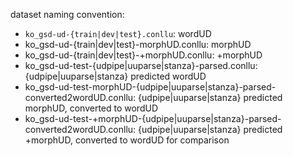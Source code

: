 dataset naming convention:
- `ko_gsd-ud-{train|dev|test}.conllu`: wordUD
- ko_gsd-ud-{train|dev|test}-morphUD.conllu: morphUD
- ko_gsd-ud-{train|dev|test}-+morphUD.conllu: +morphUD
- ko_gsd-ud-test-{udpipe|uuparse|stanza}-parsed.conllu: {udpipe|uuparse|stanza} predicted wordUD
- ko_gsd-ud-test-morphUD-{udpipe|uuparse|stanza}-parsed-converted2wordUD.conllu: {udpipe|uuparse|stanza} predicted morphUD, converted to wordUD
- ko_gsd-ud-test-+morphUD-{udpipe|uuparse|stanza}-parsed-converted2wordUD.conllu: {udpipe|uuparse|stanza} predicted +morphUD, converted to wordUD for comparison
